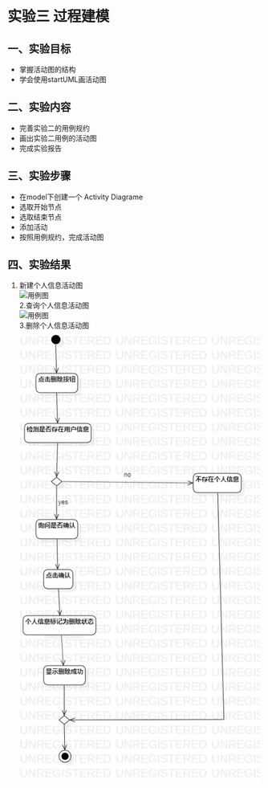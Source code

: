# 实验三 过程建模

## 一、实验目标
- 掌握活动图的结构  
- 学会使用startUML画活动图
## 二、实验内容
- 完善实验二的用例规约  
- 画出实验二用例的活动图
- 完成实验报告
## 三、实验步骤	
- 在model下创建一个 Activity Diagrame		
- 选取开始节点
- 选取结束节点
- 添加活动
- 按照用例规约，完成活动图
## 四、实验结果
1. 新建个人信息活动图  
![用例图](./Lab3_create.jpg)  
2.查询个人信息活动图  
![用例图](./Lab3_search.jpg)  
3.删除个人信息活动图  
![用例图](./Lab3_delete.jpg)  
